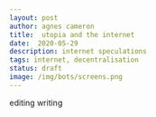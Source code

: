 ```yaml
---
layout: post
author: agnes cameron
title:  utopia and the internet
date:  2020-05-29
description: internet speculations
tags: internet, decentralisation
status: draft
image: /img/bots/screens.png
---
```



editing writing